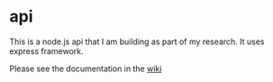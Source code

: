 # api
This is a node.js api that I am building as part of my research. It uses express framework.

Please see the documentation in the [wiki](https://github.com/KurtisReid/api/wiki)

